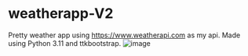 # weatherapp-V2

Pretty weather app using https://www.weatherapi.com as my api. 
Made using Python 3.11 and ttkbootstrap.
![image](https://user-images.githubusercontent.com/97820338/211492260-f038b62f-a123-4d80-96ac-36d1876452b1.png)

